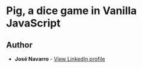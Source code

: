 # Pig, a dice game in Vanilla JavaScript

## Author

* **José Navarro** - [View LinkedIn profile](https://www.linkedin.com/in/josenavarroortiz/)
